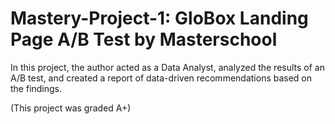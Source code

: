 # Mastery-Project-1: GloBox Landing Page A/B Test by Masterschool

In this project, the author acted as a Data Analyst, analyzed the results of an A/B test, and created a report of data-driven recommendations based on the findings.

(This project was graded A+)

